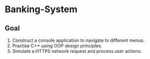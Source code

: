 # Banking-System

## Goal

1. Construct a console application to navigate to different menus.
2. Practise C++ using OOP design principles.
3. Simulate a HTTPS network request and process user actions.
